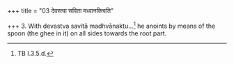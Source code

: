 +++
title = "03 देवस्त्वा सविता मध्वानक्त्विति"

+++
3. With devastva savitā madhvānaktu...[^1] he anoints by means of the spoon (the ghee in it) on all sides towards the root part.  

[^1]: TB I.3.5.d.
